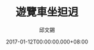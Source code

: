 ---
issue: 207
title: 遊覽車坐𨑨迌
author: 邱文錫
date: 2017-01-12T00:00:00.000+08:00
topic: 懷想
difficulty: 1
wikidata: Q98095587
wikidata_link: https://www.wikidata.org/wiki/Q98095587
author_wikidata_link: https://www.wikidata.org/wiki/Q98096294
author_wikidata: Q98096294
---
